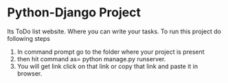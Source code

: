 # Python-Django Project
Its ToDo list website.
Where you can write your tasks.
To run this project do following steps
1) In command prompt go to the folder where your project is present
2) then hit command as= python manage.py runserver.
3) You will get link click on that link or copy that link and paste it in browser.
